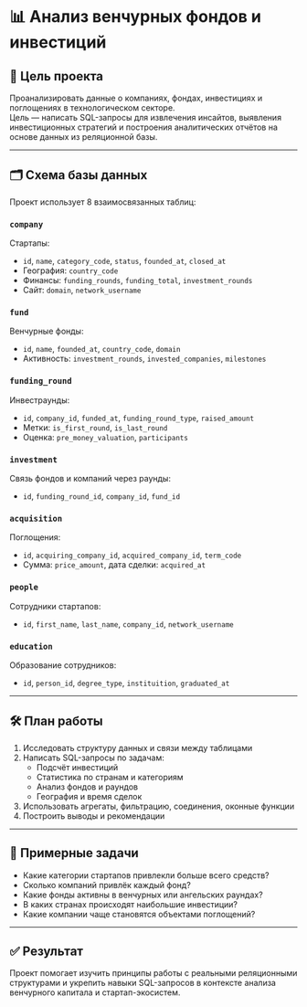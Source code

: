 # 📊 Анализ венчурных фондов и инвестиций

## 📌 Цель проекта

Проанализировать данные о компаниях, фондах, инвестициях и поглощениях в технологическом секторе.  
Цель — написать SQL-запросы для извлечения инсайтов, выявления инвестиционных стратегий и построения аналитических отчётов на основе данных из реляционной базы.

---

## 🗂️ Схема базы данных

Проект использует 8 взаимосвязанных таблиц:

### `company`
Стартапы:
- `id`, `name`, `category_code`, `status`, `founded_at`, `closed_at`
- География: `country_code`
- Финансы: `funding_rounds`, `funding_total`, `investment_rounds`
- Сайт: `domain`, `network_username`

### `fund`
Венчурные фонды:
- `id`, `name`, `founded_at`, `country_code`, `domain`
- Активность: `investment_rounds`, `invested_companies`, `milestones`

### `funding_round`
Инвестраунды:
- `id`, `company_id`, `funded_at`, `funding_round_type`, `raised_amount`
- Метки: `is_first_round`, `is_last_round`
- Оценка: `pre_money_valuation`, `participants`

### `investment`
Связь фондов и компаний через раунды:
- `id`, `funding_round_id`, `company_id`, `fund_id`

### `acquisition`
Поглощения:
- `id`, `acquiring_company_id`, `acquired_company_id`, `term_code`
- Сумма: `price_amount`, дата сделки: `acquired_at`

### `people`
Сотрудники стартапов:
- `id`, `first_name`, `last_name`, `company_id`, `network_username`

### `education`
Образование сотрудников:
- `id`, `person_id`, `degree_type`, `instituition`, `graduated_at`

---

## 🛠️ План работы

1. Исследовать структуру данных и связи между таблицами
2. Написать SQL-запросы по задачам:
   - Подсчёт инвестиций
   - Статистика по странам и категориям
   - Анализ фондов и раундов
   - География и время сделок
3. Использовать агрегаты, фильтрацию, соединения, оконные функции
4. Построить выводы и рекомендации

---

## 📎 Примерные задачи

- Какие категории стартапов привлекли больше всего средств?  
- Сколько компаний привлёк каждый фонд?  
- Какие фонды активны в венчурных или ангельских раундах?  
- В каких странах происходят наибольшие инвестиции?  
- Какие компании чаще становятся объектами поглощений?

---

## ✅ Результат

Проект помогает изучить принципы работы с реальными реляционными структурами и укрепить навыки SQL-запросов в контексте анализа венчурного капитала и стартап-экосистем.
